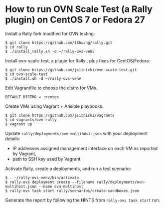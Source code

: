 # How to run OVN Scale Test (a Rally plugin) on CentOS 7 or Fedora 27

Install a Rally fork modified for OVN testing:

```
$ git clone https://github.com/l8huang/rally.git
$ cd rally
$ ./install_rally.sh -d ~/rally-ovs-venv
```

Install ovn-scale-test, a plugin for Rally , plus fixes for CentOS/Fedora:

```
$ git clone https://github.com/jsitnicki/ovn-scale-test.git
$ cd ovn-scale-test
$ ./install.sh -d ~/rally-ovs-venv
```
Edit Vagrantfile to choose the distro for VMs.

```
DEFAULT_DISTRO = :centos
```

Create VMs using Vagrant + Ansible playbooks:

```
$ git clone https://github.com/jsitnicki/vagrants
$ cd vagrants/ovn-rally
$ vagrant up
```

Update `rally/deployments/ovn-multihost.json` with your deployment details:
- IP addresses assigned management interface on each VM as reported by Vagrant,
- path to SSH key used by Vagrant

Activate Rally, create a deployments, and run a test scenario:

```
$ . ~/rally-ovs-venv/bin/activate
$ rally-ovs deployment create --filename rally/deployments/ovn-multihost.json --name ovn-multihost
$ rally-ovs task start rally/scenarios/create-sandboxes.json
```

Generate the report by following the HINTS from `rally-ovs task start` run.
